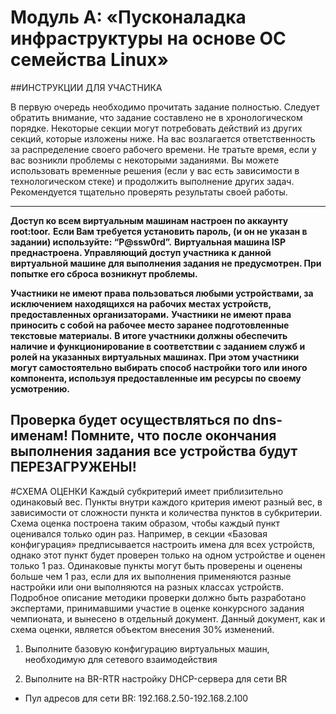 # Модуль А: «Пусконаладка инфраструктуры на основе OC семейства Linux»

##ИНСТРУКЦИИ  ДЛЯ УЧАСТНИКА

В первую очередь необходимо прочитать задание полностью. Следует обратить внимание, что задание составлено не в хронологическом порядке. Некоторые секции могут потребовать действий из других секций, которые изложены ниже. На вас возлагается ответственность за распределение своего рабочего времени. Не тратьте время, если у вас возникли проблемы с некоторыми заданиями. Вы можете использовать временные решения (если у вас есть зависимости в технологическом стеке) и продолжить выполнение других задач. Рекомендуется тщательно проверять результаты своей работы.

-----
**Доступ ко всем виртуальным машинам настроен по аккаунту root:toor.**
**Если Вам требуется установить пароль, (и он не указан в задании) используйте: “P@ssw0rd”.**
**Виртуальная машина ISP преднастроена. Управляющий доступ участника к данной виртуальной машине для выполнения задания не предусмотрен. При попытке его сброса возникнут проблемы.**

**Участники не имеют права пользоваться любыми устройствами, за исключением находящихся на рабочих местах устройств, предоставленных организаторами.**
**Участники не имеют права приносить с собой на рабочее место заранее подготовленные текстовые материалы.**
**В итоге участники должны обеспечить наличие и функционирование в соответствии с заданием служб и ролей на указанных виртуальных машинах. При этом участники могут самостоятельно выбирать способ настройки того или иного компонента, используя предоставленные им ресурсы по своему усмотрению.**

**Проверка будет осуществляться по dns-именам!**
**Помните, что после окончания выполнения задания все устройства будут ПЕРЕЗАГРУЖЕНЫ!**
----


#СХЕМА ОЦЕНКИ
Каждый субкритерий имеет приблизительно одинаковый вес. Пункты внутри каждого критерия имеют разный вес, в зависимости от сложности пункта и количества пунктов в субкритерии.
Схема оценка построена таким образом, чтобы каждый пункт оценивался только один раз. Например, в секции «Базовая конфигурация» предписывается настроить имена для всех устройств, однако этот пункт будет проверен только на одном устройстве и оценен только 1 раз. Одинаковые пункты могут быть проверены и оценены больше чем 1 раз, если для их выполнения применяются разные настройки или они выполняются на разных классах устройств.
Подробное описание методики проверки должно быть разработано экспертами, принимавшими участие в оценке конкурсного задания чемпионата, и вынесено в отдельный документ. Данный документ, как и схема оценки, является объектом внесения 30% изменений.


1.	Выполните базовую конфигурацию виртуальных машин, необходимую для сетевого взаимодействия

2.	Выполните на BR-RTR настройку DHCP-сервера для сети BR
 - Пул адресов для сети BR: 192.168.2.50-192.168.2.100
